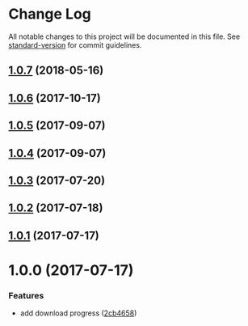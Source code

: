 # Change Log

All notable changes to this project will be documented in this file. See [standard-version](https://github.com/conventional-changelog/standard-version) for commit guidelines.

<a name="1.0.7"></a>
## [1.0.7](https://github.com/AkashaProject/bin-wrapper-progress/compare/v1.0.6...v1.0.7) (2018-05-16)



<a name="1.0.6"></a>
## [1.0.6](https://github.com/AkashaProject/bin-wrapper-progress/compare/v1.0.5...v1.0.6) (2017-10-17)



<a name="1.0.5"></a>
## [1.0.5](https://github.com/AkashaProject/bin-wrapper-progress/compare/v1.0.3...v1.0.5) (2017-09-07)



<a name="1.0.4"></a>
## [1.0.4](https://github.com/AkashaProject/bin-wrapper-progress/compare/v1.0.3...v1.0.4) (2017-09-07)



<a name="1.0.3"></a>
## [1.0.3](https://github.com/AkashaProject/bin-wrapper-progress/compare/v1.0.2...v1.0.3) (2017-07-20)



<a name="1.0.2"></a>
## [1.0.2](https://github.com/AkashaProject/bin-wrapper-progress/compare/v1.0.1...v1.0.2) (2017-07-18)



<a name="1.0.1"></a>
## [1.0.1](https://github.com/AkashaProject/bin-wrapper-progress/compare/v1.0.0...v1.0.1) (2017-07-17)



<a name="1.0.0"></a>
# 1.0.0 (2017-07-17)


### Features

* add download progress ([2cb4658](https://github.com/AkashaProject/bin-wrapper-progress/commit/2cb4658))
